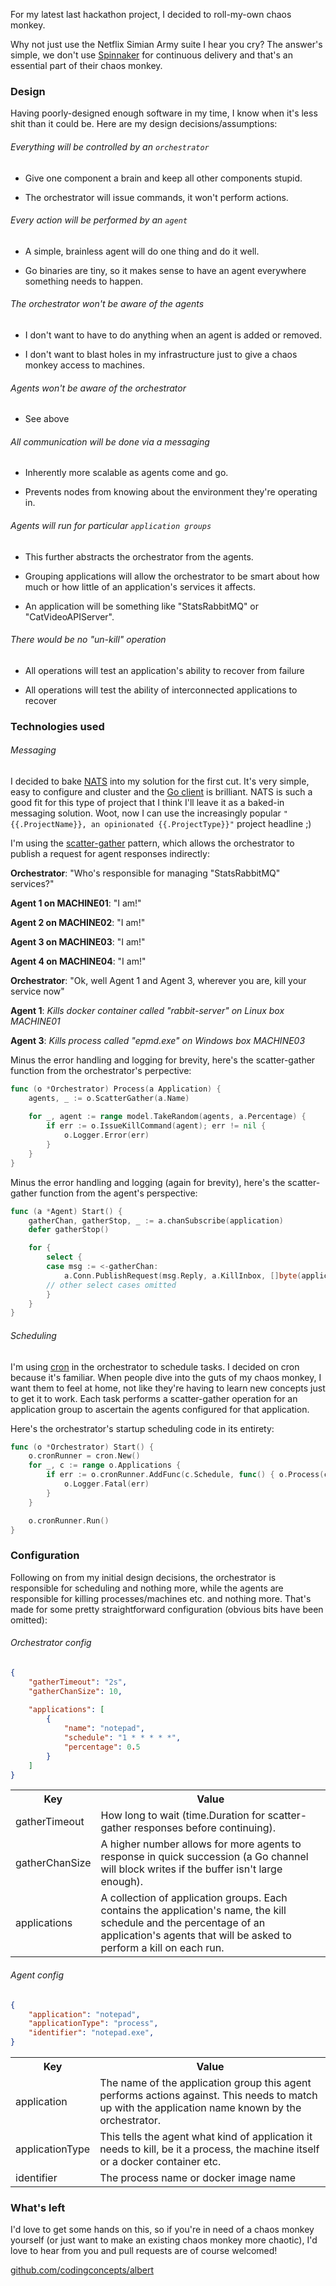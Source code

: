 For my latest last hackathon project, I decided to roll-my-own chaos monkey.

Why not just use the Netflix Simian Army suite I hear you cry?  The answer's simple, we don't use [Spinnaker](http://www.spinnaker.io/) for continuous delivery and that's an essential part of their chaos monkey.

### Design

Having poorly-designed enough software in my time, I know when it's less shit than it could be.  Here are my design decisions/assumptions:

###### Everything will be controlled by an `orchestrator`

* Give one component a brain and keep all other components stupid.

* The orchestrator will issue commands, it won't perform actions.

###### Every action will be performed by an `agent`

* A simple, brainless agent will do one thing and do it well.

* Go binaries are tiny, so it makes sense to have an agent everywhere something needs to happen.

###### The orchestrator won't be aware of the agents

* I don't want to have to do anything when an agent is added or removed.

* I don't want to blast holes in my infrastructure just to give a chaos monkey access to machines.

###### Agents won't be aware of the orchestrator

* See above

###### All communication will be done via a messaging

* Inherently more scalable as agents come and go.

* Prevents nodes from knowing about the environment they're operating in.

###### Agents will run for particular `application groups`

* This further abstracts the orchestrator from the agents.

* Grouping applications will allow the orchestrator to be smart about how much or how little of an application's services it affects.

* An application will be something like "StatsRabbitMQ" or "CatVideoAPIServer".

###### There would be no "un-kill" operation

* All operations will test an application's ability to recover from failure

* All operations will test the ability of interconnected applications to recover

### Technologies used

###### Messaging

I decided to bake [NATS](http://nats.io/) into my solution for the first cut.  It's very simple, easy to configure and cluster and the [Go client](https://github.com/nats-io/go-nats) is brilliant.  NATS is such a good fit for this type of project that I think I'll leave it as a baked-in messaging solution.  Woot, now I can use the increasingly popular `"{{.ProjectName}}, an opinionated {{.ProjectType}}"` project headline ;)

I'm using the [scatter-gather](http://www.enterpriseintegrationpatterns.com/patterns/messaging/BroadcastAggregate.html) pattern, which allows the orchestrator to publish a request for agent responses indirectly:

**Orchestrator**:  "Who's responsible for managing "StatsRabbitMQ" services?"

**Agent 1 on MACHINE01**:  "I am!"

**Agent 2 on MACHINE02**:  "I am!"

**Agent 3 on MACHINE03**:  "I am!"

**Agent 4 on MACHINE04**:  "I am!"

**Orchestrator**:  "Ok, well Agent 1 and Agent 3, wherever you are, kill your service now"

**Agent 1**:  *Kills docker container called "rabbit-server" on Linux box MACHINE01*

**Agent 3**:  *Kills process called "epmd.exe" on Windows box MACHINE03*

Minus the error handling and logging for brevity, here's the scatter-gather function from the orchestrator's perpective:

``` go
func (o *Orchestrator) Process(a Application) {
    agents, _ := o.ScatterGather(a.Name)
    
    for _, agent := range model.TakeRandom(agents, a.Percentage) {
        if err := o.IssueKillCommand(agent); err != nil {
            o.Logger.Error(err)
        }
    }
}
```

Minus the error handling and logging (again for brevity), here's the scatter-gather function from the agent's perspective:

``` go
func (a *Agent) Start() {
    gatherChan, gatherStop, _ := a.chanSubscribe(application)
    defer gatherStop()

    for {
        select {
        case msg := <-gatherChan:
            a.Conn.PublishRequest(msg.Reply, a.KillInbox, []byte(application))
        // other select cases omitted
        }
    }
}
```

###### Scheduling

I'm using [cron](https://en.wikipedia.org/wiki/Cron) in the orchestrator to schedule tasks.  I decided on cron because it's familiar.  When people dive into the guts of my chaos monkey, I want them to feel at home, not like they're having to learn new concepts just to get it to work.  Each task performs a scatter-gather operation for an application group to ascertain the agents configured for that application.

Here's the orchestrator's startup scheduling code in its entirety:

``` go
func (o *Orchestrator) Start() {
    o.cronRunner = cron.New()
    for _, c := range o.Applications {
        if err := o.cronRunner.AddFunc(c.Schedule, func() { o.Process(c) }); err != nil {
            o.Logger.Fatal(err)
        }
    }

    o.cronRunner.Run()
}
```

### Configuration

Following on from my initial design decisions, the orchestrator is responsible for scheduling and nothing more, while the agents are responsible for killing processes/machines etc. and nothing more.  That's made for some pretty straightforward configuration (obvious bits have been omitted):

###### Orchestrator config

``` json
{
    "gatherTimeout": "2s",
    "gatherChanSize": 10,
    
    "applications": [
        {
            "name": "notepad",
            "schedule": "1 * * * * *",
            "percentage": 0.5
        }
    ]
}
```

<table>
    <th>Key</th>
    <th>Value</th>
    <tr>
        <td>gatherTimeout</td>
        <td>How long to wait (time.Duration for scatter-gather responses before continuing).</td>
    </tr>
    <tr>
        <td>gatherChanSize</td>
        <td>A higher number allows for more agents to response in quick succession (a Go channel will block writes if the buffer isn't large enough).</td>
    </tr>
    <tr>
        <td>applications</td>
        <td>A collection of application groups.  Each contains the application's name, the kill schedule and the percentage of an application's agents that will be asked to perform a kill on each run.</td>
    </tr>
</table>

###### Agent config

``` json
{
    "application": "notepad",
    "applicationType": "process",
    "identifier": "notepad.exe",
}
```

<table>
    <th>Key</th>
    <th>Value</th>
    <tr>
        <td>application</td>
        <td>The name of the application group this agent performs actions against.  This needs to match up with the application name known by the orchestrator.</td>
    </tr>
    <tr>
        <td>applicationType</td>
        <td>This tells the agent what kind of application it needs to kill, be it a process, the machine itself or a docker container etc.</td>
    </tr>
    <tr>
        <td>identifier</td>
        <td>The process name or docker image name</td>
    </tr>
</table>

### What's left

I'd love to get some hands on this, so if you're in need of a chaos monkey yourself (or just want to make an existing chaos monkey more chaotic), I'd love to hear from you and pull requests are of course welcomed!

[github.com/codingconcepts/albert](https://github.com/codingconcepts/albert)